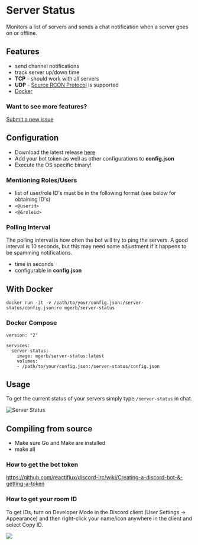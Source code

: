 # Server Status
Monitors a list of servers and sends a chat notification when a server goes on or offline.

## Features

- send channel notifications
- track server up/down time
- **TCP** - should work with all servers
- **UDP** - [Source RCON Protocol](https://developer.valvesoftware.com/wiki/Source_RCON_Protocol) is supported
- [Docker](https://hub.docker.com/r/mgerb/server-status)

### Want to see more features?

[Submit a new issue](https://github.com/mgerb/ServerStatus/issues/new/choose)

## Configuration
- Download the latest release [here](https://github.com/mgerb/ServerStatus/releases)
- Add your bot token as well as other configurations to **config.json**
- Execute the OS specific binary!

### Mentioning Roles/Users
- list of user/role ID's must be in the following format (see below for obtaining ID's)
- `<@userid>`
- `<@&roleid>`

### Polling Interval
The polling interval is how often the bot will try to ping the servers.
A good interval is 10 seconds, but this may need some adjustment if
it happens to be spamming notifications.

- time in seconds
- configurable in **config.json**

## With Docker

```
docker run -it -v /path/to/your/config.json:/server-status/config.json:ro mgerb/server-status
```

### Docker Compose

```
version: "2"

services:
  server-status:
    image: mgerb/server-status:latest
    volumes:
    - /path/to/your/config.json:/server-status/config.json
```

## Usage
To get the current status of your servers simply type `/server-status` in chat.

![Server Status](./readme_files/screenshot1.png)

## Compiling from source
- Make sure Go and Make are installed
- make all

### How to get the bot token
https://github.com/reactiflux/discord-irc/wiki/Creating-a-discord-bot-&-getting-a-token

### How to get your room ID
To get IDs, turn on Developer Mode in the Discord client (User Settings -> Appearance) and then right-click your name/icon anywhere in the client and select Copy ID.

<img src="./readme_files/screenshot2.gif"/>
